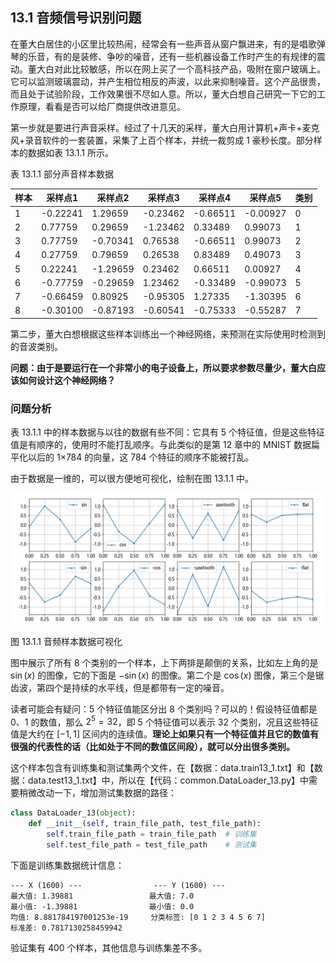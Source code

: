 ## 13.1 音频信号识别问题

在董大白居住的小区里比较热闹，经常会有一些声音从窗户飘进来，有的是唱歌弹琴的乐音，有的是装修、争吵的噪音，还有一些机器设备工作时产生的有规律的震动。董大白对此比较敏感，所以在网上买了一个高科技产品，吸附在窗户玻璃上。它可以监测玻璃震动，并产生相位相反的声波，以此来抑制噪音。这个产品很贵，而且处于试验阶段，工作效果很不尽如人意。所以，董大白想自己研究一下它的工作原理，看看是否可以给厂商提供改进意见。

第一步就是要进行声音采样。经过了十几天的采样，董大白用计算机+声卡+麦克风+录音软件的一套装置，采集了上百个样本，并统一裁剪成 1 豪秒长度。部分样本的数据如表 13.1.1 所示。

表 13.1.1 部分声音样本数据

|样本|采样点1|采样点2|采样点3|采样点4|采样点5|类别|
|-|-|-|-|-|-|-|
|1|-0.22241|1.29659|-0.23462|-0.66511|-0.00927|0|
|2|0.77759|0.29659|-1.23462|0.33489|0.99073|1|
|3|0.77759|-0.70341|0.76538|-0.66511|0.99073|2|
|4|0.27759|0.79659|0.26538|0.83489|0.49073|3|
|5|0.22241|-1.29659|0.23462|0.66511|0.00927|4|
|6|-0.77759|-0.29659|1.23462|-0.33489|-0.99073|5|
|7|-0.66459|0.80925|-0.95305|1.27335|-1.30395|6|
|8|-0.30100|-0.87193|-0.60541|-0.75333|-0.55287|7|

第二步，董大白想根据这些样本训练出一个神经网络，来预测在实际使用时检测到的音波类别。

**问题：由于是要运行在一个非常小的电子设备上，所以要求参数尽量少，董大白应该如何设计这个神经网络？**

### 问题分析

表 13.1.1 中的样本数据与以往的数据有些不同：它具有 5 个特征值，但是这些特征值是有顺序的，使用时不能打乱顺序。与此类似的是第 12 章中的 MNIST 数据扁平化以后的 1×784 的向量，这 784 个特征的顺序不能被打乱。

由于数据是一维的，可以很方便地可视化，绘制在图 13.1.1 中。

<img src="./img/show_data.png">

图 13.1.1 音频样本数据可视化

图中展示了所有 8 个类别的一个样本，上下两排是颠倒的关系，比如左上角的是 $\sin(x)$ 的图像，它的下面是 $-\sin(x)$ 的图像。第二个是 $\cos(x)$ 图像，第三个是锯齿波，第四个是持续的水平线，但是都带有一定的噪音。

读者可能会有疑问：5 个特征值能区分出 8 个类别吗？可以的！假设特征值都是 0、1 的数值，那么 $2^5=32$，即 5 个特征值可以表示 32 个类别，况且这些特征值是大约在 $[-1,1]$ 区间内的连续值。**理论上如果只有一个特征值并且它的数值有很强的代表性的话（比如处于不同的数值区间段），就可以分出很多类别。**

这个样本包含有训练集和测试集两个文件，在【数据：data.train13_1.txt】和【数据：data.test13_1.txt】中，所以在【代码：common.DataLoader_13.py】中需要稍微改动一下，增加测试集数据的路径：

```python
class DataLoader_13(object):
    def __init__(self, train_file_path, test_file_path):
        self.train_file_path = train_file_path  # 训练集
        self.test_file_path = test_file_path    # 测试集
```
下面是训练集数据统计信息：
```
--- X (1600) ---                --- Y (1600) ---
最大值: 1.39881                 最大值: 7.0
最小值: -1.39881                最小值: 0.0
均值: 8.881784197001253e-19     分类标签: [0 1 2 3 4 5 6 7]
标准差: 0.7817130258459942
```
验证集有 400 个样本，其他信息与训练集差不多。
